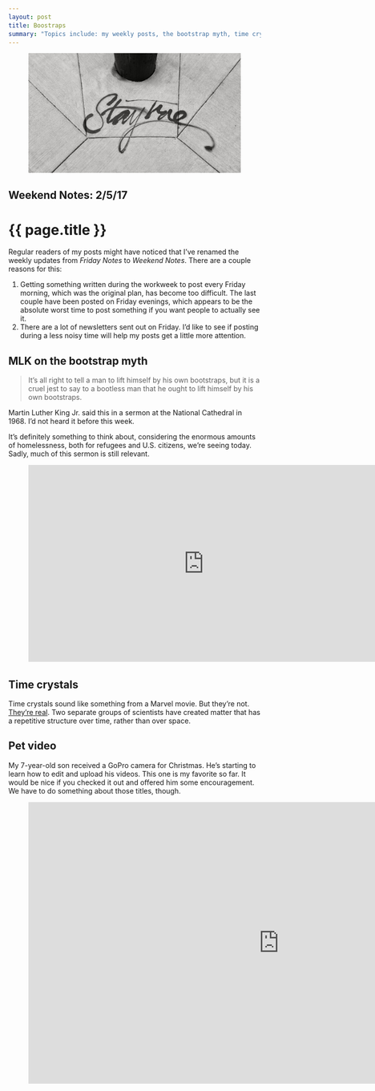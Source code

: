 ```yaml
---
layout: post
title: Boostraps
summary: "Topics include: my weekly posts, the bootstrap myth, time crystals, and a pet video."
---
```


<figure class="wide">
  <img src="/img/medium/1*hXeZeNdC_-WdaRGedlqN4A.jpeg">
</figure>

<h2 class="kicker">Weekend Notes: 2/5/17</h2>

# {{ page.title }}

Regular readers of my posts might have noticed that I’ve renamed the weekly updates from <em>Friday Notes</em> to <em>Weekend Notes</em>. There are a couple reasons for this:

<ol>
  <li>Getting something written during the workweek to post every Friday morning, which was the original plan, has become too difficult. The last couple have been posted on Friday evenings, which appears to be the absolute worst time to post something if you want people to actually see it.</li>
  <li>There are a lot of newsletters sent out on Friday. I’d like to see if posting during a less noisy time will help my posts get a little more attention.</li>
</ol>

## MLK on the bootstrap myth

<blockquote>It’s all right to tell a man to lift himself by his own bootstraps, but it is a cruel jest to say to a bootless man that he ought to lift himself by his own bootstraps.</blockquote>

Martin Luther King Jr. said this in a sermon at the National Cathedral in 1968. I’d not heard it before this week.

It’s definitely something to think about, considering the enormous amounts of homelessness, both for refugees and U.S. citizens, we’re seeing today. Sadly, much of this sermon is still relevant.

<figure>
  <div class="video-container">
    <iframe src="https://www.youtube.com/embed/AFbt7cO30jQ?start=849&amp;feature=oembed&amp;start=849" scrolling="no" width="700" height="393" frameborder="0"></iframe>
  </div>
</figure>

## Time crystals

Time crystals sound like something from a Marvel movie. But they’re not. <a href="http://news.berkeley.edu/2017/01/26/scientists-unveil-new-form-of-matter-time-crystals/">They’re real</a>. Two separate groups of scientists have created matter that has a repetitive structure over time, rather than over space.

## Pet video

My 7-year-old son received a GoPro camera for Christmas. He’s starting to learn how to edit and upload his videos. This one is my favorite so far. It would be nice if you checked it out and offered him some encouragement. We have to do something about those titles, though.

<figure>
  <div class="video-container">
    <iframe src="https://www.youtube.com/embed/eSKb8dBQexo?rel=0" scrolling="no" width="1000" height="562" frameborder="0"></iframe>
  </div>
</figure>
